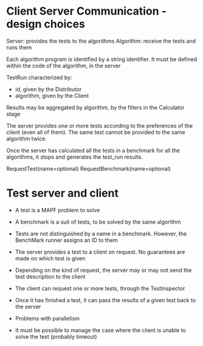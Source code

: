 # Client Server Communication - design choices


Server: provides the tests to the algorithms
Algorithm: receive the tests and runs them

Each algorithm program is identified by a string
identifier. It must be defined within the code of
the algorithm, in the server

TestRun characterized by:
- id, given by the Distributor
- algorithm, given by the Client

Results may be aggregated by algorithm,
by the filters in the Calculator stage

The server provides one or more tests according to
the preferences of the client (even all of them).
The same test cannot be provided to the same
algorithm twice.

Once the server has calculated all the tests in a
benchmark for all the algorithms, it stops and 
generates the test_run results.

RequestTest(name=optional)
RequestBenchmark(name=optional)

# Test server and client

- A test is a MAPF problem to solve
- A benchmark is a suit of tests, to be solved by the same algorithm
- Tests are not distinguished by a name in a benchmark. However, the BenchMark runner assigns an ID
  to them
- The server provides a test to a client on request. No guarantees are made on which test is given
- Depending on the kind of request, the server may or may not send the test description to the client

- The client can request one or more tests, through the TestInspector
- Once it has finished a test, it can pass the results of a given test back to the server

- Problems with parallelism
- It must be possible to manage the case where the client is unable to solve the test (probably timeout)
